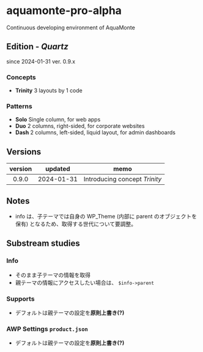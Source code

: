 # aquamonte-pro-alpha
Continuous developing environment of AquaMonte

## Edition - _Quartz_
since 2024-01-31
ver. 0.9.x

### Concepts
* **Trinity** 3 layouts by 1 code

### Patterns
* **Solo** Single column, for web apps
* **Duo** 2 columns, right-sided, for corporate websites
* **Dash** 2 columns, left-sided, liquid layout, for admin dashboards

## Versions
| version | updated | memo |
|:---:|:---:|---|
| 0.9.0 | 2024-01-31 | Introducing concept _Trinity_ |

## Notes
- info は、子テーマでは自身の WP_Theme (内部に parent のオブジェクトを保有) となるため、取得する世代について要調整。

## Substream studies
### Info
* そのまま子テーマの情報を取得
* 親テーマの情報にアクセスしたい場合は、 `$info->parent`

### Supports
* デフォルトは親テーマの設定を**原則上書き(?)**

### AWP Settings `product.json`
* デフォルトは親テーマの設定を**原則上書き(?)**
